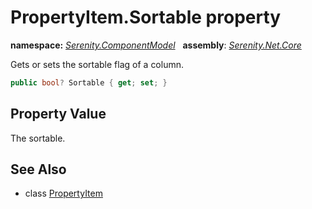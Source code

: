# PropertyItem.Sortable property
**namespace:** *[Serenity.ComponentModel](../../README.md#serenity.componentmodel-namespace)*   **assembly**: *[Serenity.Net.Core](../../README.md)*

Gets or sets the sortable flag of a column.

```csharp
public bool? Sortable { get; set; }
```

## Property Value

The sortable.

## See Also

* class [PropertyItem](../PropertyItem.md)